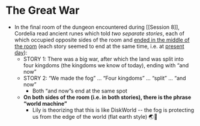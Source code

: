 # The Great War
- In the final room of the dungeon encountered during [[Session 8]], Cordelia read ancient runes which told *two separate stories*, each of which occupied opposite sides of the room and <u>ended in the middle of the room</u> (each story seemed to end at the same time, i.e. at <u>present day</u>):
    - STORY 1: There was a big war, after which the land was split into four kingdoms (the kingdoms we know of today), ending with “and now”
    - STORY 2: “We made the fog” … “Four kingdoms” … “split” … “and now”
        - Both “and now”s end at the same spot
    - **On both sides of the room (i.e. in both stories), there is the phrase “world machine”**
        - Lily is theorizing that this is like DiskWorld -- the fog is protecting us from the edge of the world (flat earth style) 🌏👀